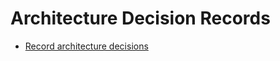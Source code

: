 # Architecture Decision Records

* [Record architecture decisions](0001-record-architecture-decisions.md)
